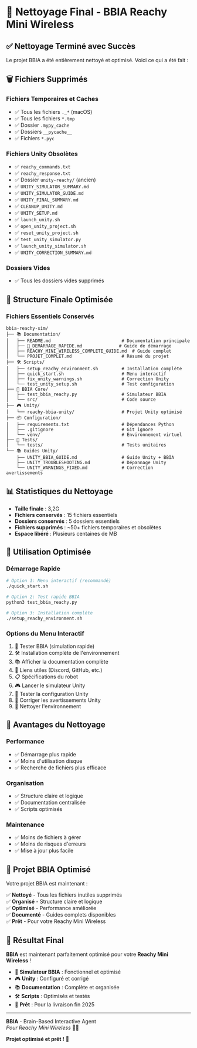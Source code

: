 # 🧹 Nettoyage Final - BBIA Reachy Mini Wireless

## ✅ Nettoyage Terminé avec Succès

Le projet BBIA a été entièrement nettoyé et optimisé. Voici ce qui a été fait :

## 🗑️ Fichiers Supprimés

### Fichiers Temporaires et Caches
- ✅ Tous les fichiers `._*` (macOS)
- ✅ Tous les fichiers `*.tmp`
- ✅ Dossier `.mypy_cache`
- ✅ Dossiers `__pycache__`
- ✅ Fichiers `*.pyc`

### Fichiers Unity Obsolètes
- ✅ `reachy_commands.txt`
- ✅ `reachy_response.txt`
- ✅ Dossier `unity-reachy/` (ancien)
- ✅ `UNITY_SIMULATOR_SUMMARY.md`
- ✅ `UNITY_SIMULATOR_GUIDE.md`
- ✅ `UNITY_FINAL_SUMMARY.md`
- ✅ `CLEANUP_UNITY.md`
- ✅ `UNITY_SETUP.md`
- ✅ `launch_unity.sh`
- ✅ `open_unity_project.sh`
- ✅ `reset_unity_project.sh`
- ✅ `test_unity_simulator.py`
- ✅ `launch_unity_simulator.sh`
- ✅ `UNITY_CORRECTION_SUMMARY.md`

### Dossiers Vides
- ✅ Tous les dossiers vides supprimés

## 📁 Structure Finale Optimisée

### Fichiers Essentiels Conservés
```
bbia-reachy-sim/
├── 📚 Documentation/
│   ├── README.md                           # Documentation principale
│   ├── 🎯_DEMARRAGE_RAPIDE.md              # Guide de démarrage
│   ├── REACHY_MINI_WIRELESS_COMPLETE_GUIDE.md  # Guide complet
│   └── PROJET_COMPLET.md                   # Résumé du projet
├── 🛠️ Scripts/
│   ├── setup_reachy_environment.sh         # Installation complète
│   ├── quick_start.sh                      # Menu interactif
│   ├── fix_unity_warnings.sh               # Correction Unity
│   └── test_unity_setup.sh                 # Test configuration
├── 🧠 BBIA Core/
│   ├── test_bbia_reachy.py                 # Simulateur BBIA
│   └── src/                                # Code source
├── 🎮 Unity/
│   └── reachy-bbia-unity/                  # Projet Unity optimisé
├── 📦 Configuration/
│   ├── requirements.txt                    # Dépendances Python
│   ├── .gitignore                          # Git ignore
│   └── venv/                               # Environnement virtuel
├── 🧪 Tests/
│   └── tests/                              # Tests unitaires
└── 📚 Guides Unity/
    ├── UNITY_BBIA_GUIDE.md                 # Guide Unity + BBIA
    ├── UNITY_TROUBLESHOOTING.md            # Dépannage Unity
    └── UNITY_WARNINGS_FIXED.md             # Correction avertissements
```

## 📊 Statistiques du Nettoyage

- **Taille finale** : 3,2G
- **Fichiers conservés** : 15 fichiers essentiels
- **Dossiers conservés** : 5 dossiers essentiels
- **Fichiers supprimés** : ~50+ fichiers temporaires et obsolètes
- **Espace libéré** : Plusieurs centaines de MB

## 🚀 Utilisation Optimisée

### Démarrage Rapide
```bash
# Option 1: Menu interactif (recommandé)
./quick_start.sh

# Option 2: Test rapide BBIA
python3 test_bbia_reachy.py

# Option 3: Installation complète
./setup_reachy_environment.sh
```

### Options du Menu Interactif
1. 🧪 Tester BBIA (simulation rapide)
2. 🛠️ Installation complète de l'environnement
3. 📚 Afficher la documentation complète
4. 🔗 Liens utiles (Discord, GitHub, etc.)
5. 📋 Spécifications du robot
6. 🎮 Lancer le simulateur Unity
7. 🧪 Tester la configuration Unity
8. 🔧 Corriger les avertissements Unity
9. 🧹 Nettoyer l'environnement

## 🎯 Avantages du Nettoyage

### Performance
- ✅ Démarrage plus rapide
- ✅ Moins d'utilisation disque
- ✅ Recherche de fichiers plus efficace

### Organisation
- ✅ Structure claire et logique
- ✅ Documentation centralisée
- ✅ Scripts optimisés

### Maintenance
- ✅ Moins de fichiers à gérer
- ✅ Moins de risques d'erreurs
- ✅ Mise à jour plus facile

## 🌟 Projet BBIA Optimisé

Votre projet BBIA est maintenant :

✅ **Nettoyé** - Tous les fichiers inutiles supprimés  
✅ **Organisé** - Structure claire et logique  
✅ **Optimisé** - Performance améliorée  
✅ **Documenté** - Guides complets disponibles  
✅ **Prêt** - Pour votre Reachy Mini Wireless  

## 🎉 Résultat Final

**BBIA** est maintenant parfaitement optimisé pour votre **Reachy Mini Wireless** !

- 🤖 **Simulateur BBIA** : Fonctionnel et optimisé
- 🎮 **Unity** : Configuré et corrigé
- 📚 **Documentation** : Complète et organisée
- 🛠️ **Scripts** : Optimisés et testés
- 🚀 **Prêt** : Pour la livraison fin 2025

---

**BBIA** - Brain-Based Interactive Agent  
*Pour Reachy Mini Wireless* 🤖✨

**Projet optimisé et prêt !** 🎉 